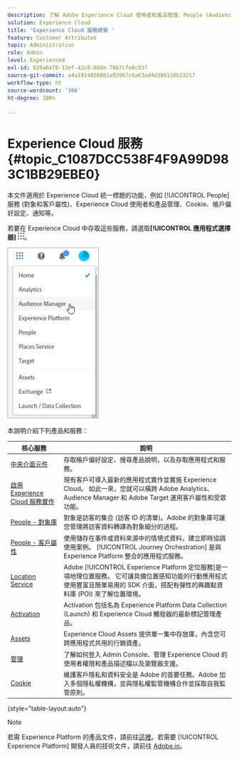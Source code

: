 ```yaml
---
description: 了解 Adobe Experience Cloud 使用者和產品管理、People (Audiences 和客戶屬性)、Journey Orchestration、Offers、Places、Experience Platform Launch 和 Mobile Services。
solution: Experience Cloud
title: 'Experience Cloud 服務總覽 '
feature: Customer Attributes
topic: Administration
role: Admin
level: Experienced
exl-id: 020a6478-13ef-42c0-80de-7867cfe0c937
source-git-commit: a4a1914856001a93967c6a63ad4d389138b33217
workflow-type: ht
source-wordcount: '366'
ht-degree: 100%

---
```


# Experience Cloud 服務 {#topic_C1087DCC538F4F9A99D983C1BB29EBE0}

本文件適用於 Experience Cloud 統一標題的功能，例如 [!UICONTROL People] 服務 (對象和客戶屬性)、Experience Cloud 使用者和產品管理、Cookie、帳戶偏好設定、通知等。

若要在 Experience Cloud 中存取這些服務，請選取&#x200B;**[!UICONTROL 應用程式選擇器]**
![服務選擇器](assets/menu-icon.png)。

![Experience Cloud 服務](assets/platform-core-services.png)

本說明介紹下列產品和服務：

| 核心服務 | 說明 |
|--- |--- |
| [中央介面元件](experience-cloud.md) | 存取帳戶偏好設定、搜尋產品說明，以及存取應用程式和服務。 |
| [啟用 Experience Cloud 服務實作](core-services.md) | 現有客戶可導入最新的應用程式實作並實施 Experience Cloud。 如此一來，您就可以橫跨 Adobe Analytics、Audience Manager 和 Adobe Target 運用客戶屬性和受眾功能。 |
| [People - 對象庫](audience-library.md) | 對象是訪客的集合 (訪客 ID 的清單)。Adobe 的對象庫可讓您管理將訪客資料轉譯為對象細分的過程。  |
| [People - 客戶屬性](attributes.md) | 使用儲存在事件或資料來源中的情境式資料，建立即時協調使用案例。 [!UICONTROL Journey Orchestration] 是與 Experience Platform 整合的應用程式服務。 |
| [Location Service](https://experienceleague.adobe.com/docs/places/using/home.html?lang=zh-Hant) | Adobe [!UICONTROL Experience Platform 定位服務]是一項地理位置服務。 它可讓具備位置感知功能的行動應用程式使用豐富且簡單易用的 SDK 介面，搭配有彈性的興趣點資料庫 (POI) 來了解位置環境。 |
| [Activation](activation.md) | Activation 包括名為 Experience Platform Data Collection (Launch) 和 Experience Cloud 觸發器的最新標記管理產品。 |
| [Assets](experience-cloud-assets.md) | Experience Cloud Assets 提供單一集中存放庫，內含您可跨應用程式共用的行銷資產。 |
| [管理](admin-getting-started.md) | 了解如何登入 Admin Console、管理 Experience Cloud 的使用者權限和產品描述檔以及瀏覽器支援。 |
| [Cookie](cookies-privacy.md) | 維護客戶隱私和資料安全是 Adobe 的首要任務。Adobe 加入多個隱私權機構，並與隱私權監管機構合作並採取自我監管原則。 |

{style=&quot;table-layout:auto&quot;}

>[!NOTE]
>
>若需 Experience Platform 的產品文件，請前往[這裡](https://experienceleague.adobe.com/docs/experience-platform/landing/home.html?lang=zh-Hant)。若需要 [!UICONTROL Experience Platform] 開發人員的技術文件，請前往 [Adobe.io](https://www.adobe.io/apis/experienceplatform/home/services.html)。
